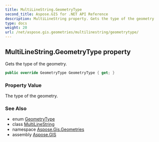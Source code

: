 ```yaml
---
title: MultiLineString.GeometryType
second_title: Aspose.GIS for .NET API Reference
description: MultiLineString property. Gets the type of the geometry
type: docs
weight: 20
url: /net/aspose.gis.geometries/multilinestring/geometrytype/
---
```

## MultiLineString.GeometryType property

Gets the type of the geometry.

```csharp
public override GeometryType GeometryType { get; }
```

### Property Value

The type of the geometry.

### See Also

* enum [GeometryType](../../geometrytype/)
* class [MultiLineString](../)
* namespace [Aspose.Gis.Geometries](../../multilinestring/)
* assembly [Aspose.GIS](../../../)


